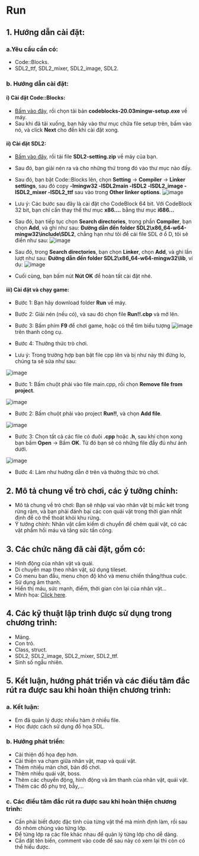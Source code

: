 # Run
## 1. Hướng dẫn cài đặt:

### a.Yêu cầu cần có:
* Code::Blocks.
* SDL2_ttf, SDL2_mixer, SDL2_image, SDL2.

### b. Hướng dẫn cài đặt:

#### i) Cài đặt Code::Blocks:

* [Bấm vào đây](http://www.codeblocks.org/downloads/binaries/#imagesoswindows48pnglogo-microsoft-windows), rồi chọn tải bản **codeblocks-20.03mingw-setup.exe** về máy.
* Sau khi đã tải xuống, bạn hãy vào thư mục chữa file setup trên, bấm vào nó, và click **Next** cho đến khi cài đặt xong.

#### ii) Cài đặt SDL2:

* [Bấm vào đây](https://bitly.com.vn/c7wowi), rồi tải file **SDL2-setting.zip** về máy của bạn.
* Sau đó, bạn giải nén ra và cho những thứ trong đó vào thư mục nào đấy.
* Sau đó, bạn bật Code::Blocks lên, chọn **Setting** -> **Compiler** -> **Linker settings**, sau đó copy **-lmingw32 -lSDL2main -lSDL2 -lSDL2_image
-lSDL2_mixer -lSDL2_ttf** sau vào trong **Other linker options**.
![image](https://user-images.githubusercontent.com/100293832/170075373-d5b8fbc1-4e0b-43b5-ba40-251208b89608.png)


* Lưu ý: Các bước sau đây là cài đặt cho CodeBlock 64 bit. Với CodeBlock 32 bit, bạn chỉ cần thay thế thư mục **x86….** bằng thư mục **i686…**

* Sau đó, bạn tiếp tục chọn **Search directories**, trong phần **Compiler**, bạn chọn **Add**, và ghi như sau: **Đường dẫn đến folder SDL2\x86_64-w64-mingw32\include\SDL2**, chẳng hạn như tôi để cái file SDL ở ổ D, tôi sẽ điền như sau:
![image](https://user-images.githubusercontent.com/100293832/170077564-94b973fe-3352-4b5c-b163-f1fd9419746a.png)
* Sau đó, trong **Search directories**, bạn chọn **Linker**, chọn **Add**, và ghi lần lượt như sau: **Đường dẫn đến folder SDL2\x86_64-w64-mingw32\lib**, ví dụ:
![image](https://user-images.githubusercontent.com/100293832/170078329-c5fc16d0-3ea4-4964-9f65-a2f0fca9caac.png)
* Cuối cùng, bạn bấm nút **Nút OK** để hoàn tất cài đặt nhé.


#### iii) Cài đặt và chạy game:
* Bước 1: Bạn hãy download folder **Run** về máy.
* Bước 2: Giải nén (nếu có), và sau đó chọn file **Run!!.cbp** và mở lên.
* Bước 3: Bấm phím **F9** để chơi game, hoặc có thể tìm biểu tượng ![image](https://user-images.githubusercontent.com/100293832/170079367-de773ca9-74a3-4016-ae2d-aeb3217f542c.png) trên thanh công cụ.
* Bước 4: Thưởng thức trò chơi.


* Lưu ý: Trong trường hợp bạn bật file cpp lên và bị như này thì đừng lo, chúng ta sẽ sửa như sau:

![image](https://user-images.githubusercontent.com/100293832/170166857-2f0838e0-7854-4f4d-8be3-0d396bfaf9ff.png)


- Bước 1: Bấm chuột phải vào file main.cpp, rồi chọn **Remove file from project**.

![image](https://user-images.githubusercontent.com/100293832/170166901-9c5b434a-ee0d-4095-9194-e77209298fe0.png)


- Bước 2: Bấm chuột phải vào project **Run!!**, và chọn **Add file**.

![image](https://user-images.githubusercontent.com/100293832/170166935-2d8ed0ea-efd4-4bd7-806e-f16de090a1e9.png)

- Bước 3: Chọn tất cả các file có đuôi **.cpp** hoặc **.h**, sau khi chọn xong bạn bấm **Open** -> Bấm **OK**. Từ đó bạn sẽ có những file đầy đủ như ảnh dưới.

![image](https://user-images.githubusercontent.com/100293832/170167104-0bfa12ad-eb09-4d96-b83e-1a7c233a2b19.png)

- Bước 4: Làm như hướng dẫn ở trên và thưởng thức trò chơi.

## 2. Mô tả chung về trò chơi, các ý tưởng chính:
* Mô tả chung về trò chơi: Bạn sẽ nhập vai vào nhân vật bị mắc két trong rừng rậm, và bạn phải đánh bại các con quái vật trong thời gian nhất định để có thể thoát khỏi khu rừng. 
* Ý tưởng chính: Nhân vật cầm kiếm di chuyển để chém quái vật, có các vật phẩm hồi máu và tăng sức tấn công.

## 3. Các chức năng đã cài đặt, gồm có:
* Hình động của nhân vật và quái.
* Di chuyển map theo nhân vật, sử dụng tileset.
* Có menu ban đầu, menu chọn độ khó và menu chiến thắng/thua cuộc.
* Sử dụng âm thanh.
* Hiển thị máu, sức mạnh, điểm, thời gian còn lại của nhân vật...
* Minh họa: [Click here](https://youtu.be/fJQcZ5sCVV0).

## 4. Các kỹ thuật lập trình được sử dụng trong chương trình:
* Mảng.
* Con trỏ.
* Class, struct.
* SDL2, SDL2_image, SDL2_mixer, SDL2_ttf.
* Sinh số ngẫu nhiên.

## 5. Kết luận, hướng phát triển và các điều tâm đắc rút ra được sau khi hoàn thiện chương trình:
### a. Kết luận:
* Em đã quản lý được nhiều hàm ở nhiều file.
* Học được cách sử dụng đồ họa SDL.
### b. Hướng phát triển:
* Cải thiện đồ họa đẹp hơn.
* Cải thiện va chạm giữa nhân vật, map và quái vật.
* Thêm nhiều màn chơi, bản đồ chơi.
* Thêm nhiều quái vật, boss.
* Thêm các chuyển động, hình động và âm thanh của nhân vật, quái vật.
* Thêm các đồ phụ trợ, bẫy,...
### c. Các điều tâm đắc rút ra được sau khi hoàn thiện chương trình:
* Cần phải biết được đặc tính của từng vật thể mà mình định làm, rồi sau đó nhóm chúng vào từng lớp.
* Để từng lớp ra các file khác nhau để quản lý từng lớp cho dễ dàng.
* Cần đặt tên biến, comment vào code để sau này có xem lại thì còn có thể hiểu được.

